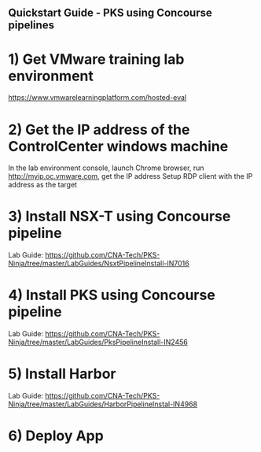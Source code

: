 ## Quickstart Guide - PKS using Concourse pipelines

# 1) Get VMware training lab environment

https://www.vmwarelearningplatform.com/hosted-eval

# 2) Get the IP address of the ControlCenter windows machine
In the lab environment console, launch Chrome browser, run http://myip.oc.vmware.com, get the IP address
Setup RDP client with the IP address as the target

# 3) Install NSX-T using Concourse pipeline
Lab Guide: https://github.com/CNA-Tech/PKS-Ninja/tree/master/LabGuides/NsxtPipelineInstall-IN7016

# 4) Install PKS using Concourse pipeline
Lab Guide: https://github.com/CNA-Tech/PKS-Ninja/tree/master/LabGuides/PksPipelineInstall-IN2456

# 5) Install Harbor
Lab Guide: https://github.com/CNA-Tech/PKS-Ninja/tree/master/LabGuides/HarborPipelineInstal-IN4968

# 6) Deploy App
